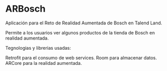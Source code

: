 # ARBosch
Aplicación para el Reto de Realidad Aumentada de Bosch en Talend Land. 

Permite a los usuarios ver algunos productos de la tienda de Bosch en realidad aumentada. 

Tegnologias y librerias usadas:

Retrofit para el consumo de web services. 
Room para almacenar datos. 
ARCore para la realidad aumentada. 
